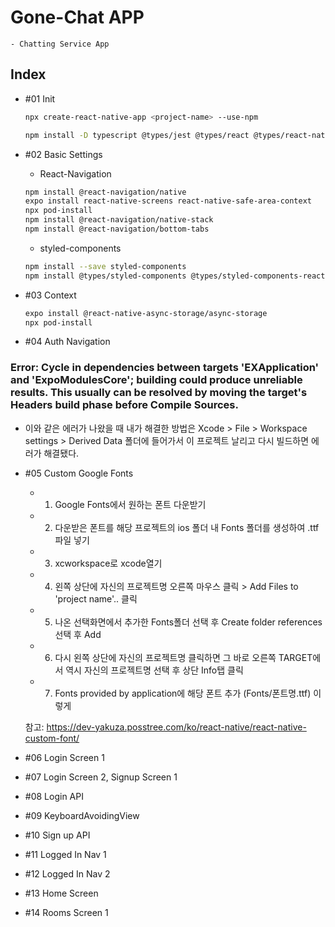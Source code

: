 # Gone-Chat APP

    - Chatting Service App

## Index

- #01 Init

  ```bash
  npx create-react-native-app <project-name> --use-npm

  npm install -D typescript @types/jest @types/react @types/react-native @types/react-test-renderer
  ```

- #02 Basic Settings

  - React-Navigation

  ```bash
  npm install @react-navigation/native
  expo install react-native-screens react-native-safe-area-context
  npx pod-install
  npm install @react-navigation/native-stack
  npm install @react-navigation/bottom-tabs
  ```

  - styled-components

  ```bash
  npm install --save styled-components
  npm install @types/styled-components @types/styled-components-react-native
  ```

- #03 Context

  ```bash
  expo install @react-native-async-storage/async-storage
  npx pod-install
  ```

- #04 Auth Navigation

### Error: Cycle in dependencies between targets 'EXApplication' and 'ExpoModulesCore'; building could produce unreliable results. This usually can be resolved by moving the target's Headers build phase before Compile Sources.

- 이와 같은 에러가 나왔을 때 내가 해결한 방법은 Xcode > File > Workspace settings > Derived Data 폴더에 들어가서 이 프로젝트 날리고 다시 빌드하면 에러가 해결됐다.

- #05 Custom Google Fonts

  - 1. Google Fonts에서 원하는 폰트 다운받기
  - 2. 다운받은 폰트를 해당 프로젝트의 ios 폴더 내 Fonts 폴더를 생성하여 .ttf파일 넣기
  - 3. xcworkspace로 xcode열기
  - 4. 왼쪽 상단에 자신의 프로젝트명 오른쪽 마우스 클릭 > Add Files to 'project name'.. 클릭
  - 5. 나온 선택화면에서 추가한 Fonts폴더 선택 후 Create folder references 선택 후 Add
  - 6. 다시 왼쪽 상단에 자신의 프로젝트명 클릭하면 그 바로 오른쪽 TARGET에서 역시 자신의 프로젝트명 선택 후 상단 Info탭 클릭
  - 7. Fonts provided by application에 해당 폰트 추가 (Fonts/폰트명.ttf) 이렇게

  참고: https://dev-yakuza.posstree.com/ko/react-native/react-native-custom-font/

- #06 Login Screen 1

- #07 Login Screen 2, Signup Screen 1

- #08 Login API

- #09 KeyboardAvoidingView

- #10 Sign up API

- #11 Logged In Nav 1

- #12 Logged In Nav 2

- #13 Home Screen

- #14 Rooms Screen 1
